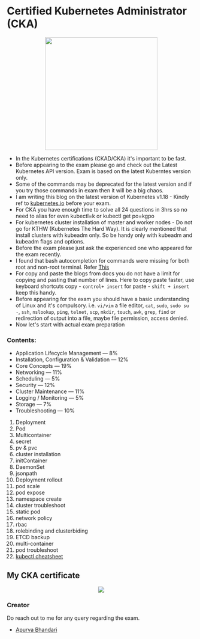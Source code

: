 # Certified Kubernetes Administrator (CKA)
<p align="center">
  <img width="300" height="300" src="https://raw.githubusercontent.com/apurvabhandari/kubernetes/master/exam_prep/kubernetes-cka-logo.png">
</p>

- In the Kubernetes certifications (CKAD/CKA) it's important to be fast.<br>
- Before appearing to the exam please go and check out the Latest Kubernetes API version. Exam is based on the latest Kuberntes version only.<br>
- Some of the commands may be deprecated for the latest version and if you try those commands in exam then it will be a big chaos.<br>
- I am writing this blog on the latest version of Kubernetes v1.18 - Kindly ref to [kubernetes.io](https://kubernetes.io) before your exam.<br>
- For CKA you have enough time to solve all 24 questions in 3hrs so no need to alias for even kubectl=k or kubectl get po=kgpo
- For kubernetes cluster installation of master and worker nodes - Do not go for KTHW (Kubernetes The Hard Way). It is clearly mentioned that install clusters with kubeadm only. So be handy only with kubeadm and kubeadm flags and options.
- Before the exam please just ask the experienced one who appeared for the exam recently.
- I found that bash autocompletion for commands were missing for both root and non-root terminal. Refer [This](https://kubernetes.io/docs/reference/kubectl/cheatsheet/#bash)<br>
- For copy and paste the blogs from docs you do not have a limit for copying and pasting that number of lines. Here to copy paste faster, use keyboard shortcuts copy - `control+ insert` for paste - `shift + insert` keep this handy.
- Before appearing for the exam you should have a basic understanding of Linux and it's compulsory. i.e. `vi/vim` a file editor, `cat`, `sudo`, `sudo su -`, `ssh`, `nslookup`, `ping`, `telnet`, `scp`, `mkdir`, `touch`, `awk`, `grep`, `find` or redirection of output into a file, maybe file permission, access denied.
- Now let's start with actual exam preparation
### Contents:
- Application Lifecycle Management — 8%
- Installation, Configuration & Validation — 12%
- Core Concepts — 19%
- Networking — 11%
- Scheduling — 5%
- Security — 12%
- Cluster Maintenance — 11%
- Logging / Monitoring — 5%
- Storage — 7%
- Troubleshooting — 10%

1. Deployment
2. Pod
3. Multicontainer
4. secret
5. pv & pvc
6. cluster installation
7. initContainer
8. DaemonSet
9. jsonpath
10. Deployment rollout
11. pod scale
12. pod expose
13. namespace create
14. cluster troubleshoot
15. static pod
16. network policy
17. rbac
18. rolebinding and clusterbiding
19. ETCD backup
20. multi-container
21. pod troubleshoot
16. [kubectl cheatsheet](https://kubernetes.io/docs/reference/kubectl/cheatsheet/)<br>

## My CKA certificate

<p align="center">
  <img src="https://raw.githubusercontent.com/apurvabhandari/kubernetes/master/exam_prep/CKA_Apurva.png">
</p>

### Creator
Do reach out to me for any query regarding the exam.
- [Apurva Bhandari](https://www.linkedin.com/in/apurvabhandari-linux/)
